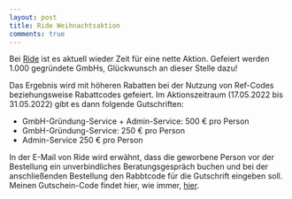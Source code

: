 ```yaml
---
layout: post
title: Ride Weihnachtsaktion
comments: true
---
```


Bei <a target="_blank" href="https://ride.capital/">Ride</a> ist es aktuell wieder Zeit für eine nette Aktion.
Gefeiert werden 1.000 gegründete GmbHs, Glückwunsch an dieser Stelle dazu!


Das Ergebnis wird mit höheren Rabatten bei der Nutzung von Ref-Codes beziehungsweise Rabattcodes gefeiert.
Im Aktionszeitraum (17.05.2022 bis 31.05.2022) gibt es dann folgende Gutschriften:

* GmbH-Gründung-Service + Admin-Service: 500 € pro Person
* GmbH-Gründung-Service: 250 € pro Person
* Admin-Service 250 € pro Person

In der E-Mail von Ride wird erwähnt, dass die geworbene Person vor der Bestellung ein unverbindliches Beratungsgespräch buchen und bei der anschließenden 
Bestellung den Rabbtcode für die Gutschrift eingeben soll. Meinen Gutschein-Code findet hier, wie immer, <a target="_blank" href="https://blog.kapitalturbo.com/Ride/">hier</a>.
